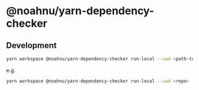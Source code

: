 # @noahnu/yarn-dependency-checker

## Development

```sh
yarn workspace @noahnu/yarn-dependency-checker run-local --cwd <path-to-project> --dry-run
```

e.g.

```sh
yarn workspace @noahnu/yarn-dependency-checker run-local --cwd <repo> --workspaces "{@some/package,}" --dev-files '**/*.stories.*' --dev-files '**/testUtils/**' --ignore-packages '@types/*'
```
